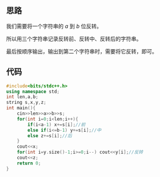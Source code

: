 ## 思路

我们需要将一个字符串的 $a$ 到 $b$ 位反转。

所以用三个字符串记录反转前、反转中、反转后的字符串。

最后按顺序输出，输出到第二个字符串时，需要将它反转，即可。

## 代码

```cpp
#include<bits/stdc++.h>
using namespace std;
int len,a,b;
string s,x,y,z;
int main(){
    cin>>len>>a>>b>>s;
    for(int i=0;i<len;i++){
        if(i<a-1) x+=s[i];//前
        else if(i<=b-1) y+=s[i];//中
        else z+=s[i];//后
    }
    cout<<x;
    for(int i=y.size()-1;i>=0;i--) cout<<y[i];//反转
    cout<<z;
    return 0;
}


```